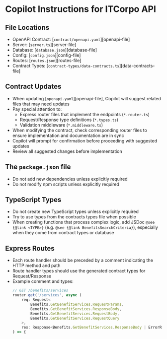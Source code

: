 # Copilot Instructions for ITCorpo API

## File Locations
- OpenAPI Contract: [`contract/openapi.yaml`][openapi-file]
- Server: [`server.ts`][server-file]
- Database: [`database.json`][database-file]
- Config: [`config.json`][config-file]
- Routes: [`routes.json`][routes-file]
- Contract Types: [`contract-types/data-contracts.ts`][data-contracts-file]

## Contract Updates

- When updating [`openapi.yaml`][openapi-file], Copilot will suggest related files that may need updates
- Pay special attention to:
  - Express router files that implement the endpoints (`*.router.ts`)
  - Request/Response type definitions (`*.types.ts`)
  - Validation middleware (`*.middleware.ts`)
- When modifying the contract, check corresponding router files to ensure implementation and documentation are in sync
- Copilot will prompt for confirmation before proceeding with suggested updates
- Review all suggested changes before implementation

## The `package.json` file
- Do not add new dependencies unless explicitly required
- Do not modify npm scripts unless explicitly required

## TypeScript Types
- Do not create new TypeScript types unless explicitly required
- Try to use types from the contracts types file when possible
- When creating functions that process complex logic, add JSDoc `@see {@link <TYPE>}` (e.g. `@see {@link BenefitsSearchCriteria}`), especially when they come from contract types or database

## Express Routes
- Each route handler should be preceded by a comment indicating the HTTP method and path
- Route handler types should use the generated contract types for Request/Response
- Example comment and types:
  ```typescript
  // GET /benefits/services
  router.get('/services', async (
      req: Request<
          Benefits.GetBenefitServices.RequestParams,
          Benefits.GetBenefitServices.ResponseBody,
          Benefits.GetBenefitServices.RequestBody,
          Benefits.GetBenefitServices.RequestQuery
      >,
      res: Response<Benefits.GetBenefitServices.ResponseBody | ErrorResponse>
  ) => {
  ```
